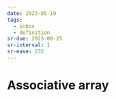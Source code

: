 ```yaml
---
date: 2023-05-19
tags:
  - inbox
  - definition
sr-due: 2023-08-25
sr-interval: 1
sr-ease: 232
---
```


# Associative array
